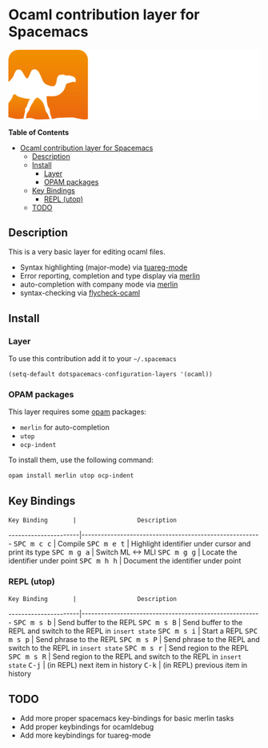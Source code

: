 # Ocaml contribution layer for Spacemacs

![logo](img/ocaml.png)

<!-- markdown-toc start - Don't edit this section. Run M-x markdown-toc/generate-toc again -->
**Table of Contents**

- [Ocaml contribution layer for Spacemacs](#ocaml-contribution-layer-for-spacemacs)
    - [Description](#description)
    - [Install](#install)
        - [Layer](#layer)
        - [OPAM packages](#opam-packages)
    - [Key Bindings](#key-bindings)
        - [REPL (utop)](#repl-utop)
    - [TODO](#todo)

<!-- markdown-toc end -->

## Description

This is a very basic layer for editing ocaml files.

- Syntax highlighting (major-mode) via [tuareg-mode][]
- Error reporting, completion and type display via [merlin][]
- auto-completion with company mode via [merlin][]
- syntax-checking via [flycheck-ocaml][]

## Install

### Layer

To use this contribution add it to your `~/.spacemacs`

```elisp
(setq-default dotspacemacs-configuration-layers '(ocaml))
```

### OPAM packages

This layer requires some [opam](http://opam.ocaml.org) packages:

- `merlin` for auto-completion
- `utop`
- `ocp-indent`

To install them, use the following command: 

```sh
opam install merlin utop ocp-indent
```

## Key Bindings

    Key Binding       |                 Description
----------------------|--------------------------------------------------------
<kbd>SPC m c c</kbd>  | Compile
<kbd>SPC m e t</kbd>  | Highlight identifier under cursor and print its type
<kbd>SPC m g a</kbd>  | Switch ML <-> MLI
<kbd>SPC m g g</kbd>  | Locate the identifier under point
<kbd>SPC m h h</kbd>  | Document the identifier under point

### REPL (utop)

    Key Binding       |                 Description
----------------------|--------------------------------------------------------
<kbd>SPC m s b</kbd>  | Send buffer to the REPL
<kbd>SPC m s B</kbd>  | Send buffer to the REPL and switch to the REPL in `insert state`
<kbd>SPC m s i</kbd>  | Start a REPL
<kbd>SPC m s p</kbd>  | Send phrase to the REPL
<kbd>SPC m s P</kbd>  | Send phrase to the REPL and switch to the REPL in `insert state`
<kbd>SPC m s r</kbd>  | Send region to the REPL
<kbd>SPC m s R</kbd>  | Send region to the REPL and switch to the REPL in `insert state`
<kbd>C-j</kbd>        | (in REPL) next item in history
<kbd>C-k</kbd>        | (in REPL) previous item in history

## TODO

- Add more proper spacemacs key-bindings for basic merlin tasks
- Add proper keybindings for ocamldebug
- Add more keybindings for tuareg-mode

[tuareg-mode]: https://github.com/ocaml/tuareg
[merlin]: https://github.com/the-lambda-church/merlin
[flycheck-ocaml]: https://github.com/diml/utop
